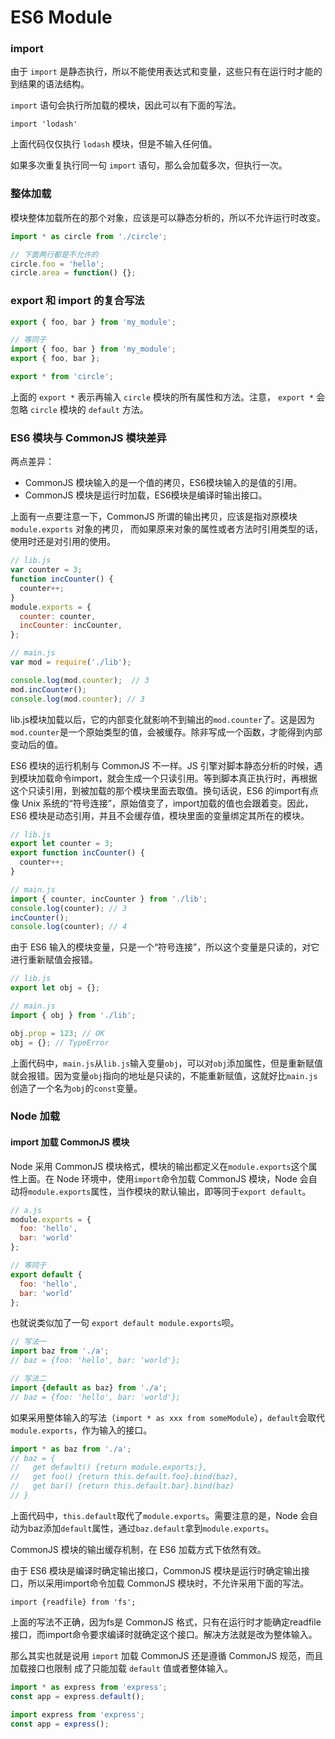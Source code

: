 # ES6 Module

### import

由于 `import` 是静态执行，所以不能使用表达式和变量，这些只有在运行时才能的到结果的语法结构。  

`import` 语句会执行所加载的模块，因此可以有下面的写法。  

`import 'lodash'`  

上面代码仅仅执行 `lodash` 模块，但是不输入任何值。  

如果多次重复执行同一句 `import` 语句，那么会加载多次，但执行一次。  

### 整体加载

模块整体加载所在的那个对象，应该是可以静态分析的，所以不允许运行时改变。  

```javascript
import * as circle from './circle';

// 下面两行都是不允许的
circle.foo = 'hello';
circle.area = function() {};
```  

### export 和 import 的复合写法

```javascript
export { foo, bar } from 'my_module';

// 等同于
import { foo, bar } from 'my_module';
export { foo, bar };
```  

```javascript
export * from 'circle';
```  

上面的 `export *` 表示再输入 `circle` 模块的所有属性和方法。注意， `export *` 会忽略
`circle` 模块的 `default` 方法。  

### ES6 模块与 CommonJS 模块差异

两点差异：  

+ CommonJS 模块输入的是一个值的拷贝，ES6模块输入的是值的引用。  
+ CommonJS 模块是运行时加载，ES6模块是编译时输出接口。  

上面有一点要注意一下，CommonJS 所谓的输出拷贝，应该是指对原模块 `module.exports` 对象的拷贝，
而如果原来对象的属性或者方法时引用类型的话，使用时还是对引用的使用。  

```javascript
// lib.js
var counter = 3;
function incCounter() {
  counter++;
}
module.exports = {
  counter: counter,
  incCounter: incCounter,
};
```  

```javascript
// main.js
var mod = require('./lib');

console.log(mod.counter);  // 3
mod.incCounter();
console.log(mod.counter); // 3  
```  

lib.js模块加载以后，它的内部变化就影响不到输出的`mod.counter`了。这是因为`mod.counter`是一个原始类型的值，会被缓存。除非写成一个函数，才能得到内部变动后的值。  


ES6 模块的运行机制与 CommonJS 不一样。JS 引擎对脚本静态分析的时候，遇到模块加载命令import，就会生成一个只读引用。等到脚本真正执行时，再根据这个只读引用，到被加载的那个模块里面去取值。换句话说，ES6 的import有点像 Unix 系统的“符号连接”，原始值变了，import加载的值也会跟着变。因此，ES6 模块是动态引用，并且不会缓存值，模块里面的变量绑定其所在的模块。   

```javascript
// lib.js
export let counter = 3;
export function incCounter() {
  counter++;
}

// main.js
import { counter, incCounter } from './lib';
console.log(counter); // 3
incCounter();
console.log(counter); // 4
```  

由于 ES6 输入的模块变量，只是一个“符号连接”，所以这个变量是只读的，对它进行重新赋值会报错。  

```javascript
// lib.js
export let obj = {};

// main.js
import { obj } from './lib';

obj.prop = 123; // OK
obj = {}; // TypeError
```  

上面代码中，`main.js`从`lib.js`输入变量`obj`，可以对`obj`添加属性，但是重新赋值就会报错。因为变量`obj`指向的地址是只读的，不能重新赋值，这就好比`main.js`创造了一个名为`obj`的`const`变量。  

### Node 加载

#### import 加载 CommonJS 模块

Node 采用 CommonJS 模块格式，模块的输出都定义在`module.exports`这个属性上面。在 Node 环境中，使用`import`命令加载 CommonJS 模块，Node 会自动将`module.exports`属性，当作模块的默认输出，即等同于`export default`。  

```javascript
// a.js
module.exports = {
  foo: 'hello',
  bar: 'world'
};

// 等同于
export default {
  foo: 'hello',
  bar: 'world'
};
```  

也就说类似加了一句 `export default module.exports`呗。  

```javascript
// 写法一
import baz from './a';
// baz = {foo: 'hello', bar: 'world'};

// 写法二
import {default as baz} from './a';
// baz = {foo: 'hello', bar: 'world'};
```  

如果采用整体输入的写法（`import * as xxx from someModule`），`default`会取代`module.exports`，作为输入的接口。  

```javascript
import * as baz from './a';
// baz = {
//   get default() {return module.exports;},
//   get foo() {return this.default.foo}.bind(baz),
//   get bar() {return this.default.bar}.bind(baz)
// }
```  

上面代码中，`this.default`取代了`module.exports`。需要注意的是，Node 会自动为baz添加`default`属性，通过`baz.default`拿到`module.exports`。    

CommonJS 模块的输出缓存机制，在 ES6 加载方式下依然有效。   

由于 ES6 模块是编译时确定输出接口，CommonJS 模块是运行时确定输出接口，所以采用import命令加载 CommonJS 模块时，不允许采用下面的写法。  

`import {readfile} from 'fs';`  

上面的写法不正确，因为fs是 CommonJS 格式，只有在运行时才能确定readfile接口，而import命令要求编译时就确定这个接口。解决方法就是改为整体输入。     

那么其实也就是说用 `import` 加载 CommonJS 还是遵循 CommonJS 规范，而且加载接口也限制
成了只能加载 `default` 值或者整体输入。   

```javascript
import * as express from 'express';
const app = express.default();

import express from 'express';
const app = express();
```   
